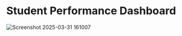 # Student Performance Dashboard

![Screenshot 2025-03-31 161007](https://github.com/user-attachments/assets/4f89ee3a-c69f-432f-a000-6509c83fc83d)


